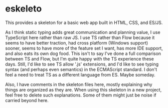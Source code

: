 # eskeleto

This provides a skeleton for a basic web app built in HTML, CSS, and ES/JS.

As I think static typing adds great communication and planning value, I use
TypeScript here rather than raw JS.
I use TS rather than Flow because it seems to have better traction, had cross
platform (Windows support) sooner, seems to have more of the feature set I want,
has more IDE support, and also eats its own dog food.
This isn't to say I've done a full comparison between TS and Flow, but I'm quite
happy with the TS experience these days.
Still, I'd like to see TS allow '.js' extensions, and I'd like to see typing
syntax (and perhaps even semantics) in the ECMAScript standard.
I don't feel a need to treat TS as a different language from ES.
Maybe someday.

Also, I have comments in the skeleton files here, mostly explaining why things
are organized as they are.
When using this skeleton in a new project, feel free to delete such
explanations.
Some of them might just be noise if carried beyond here.
